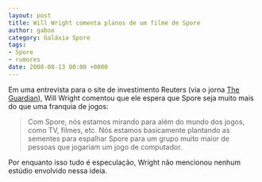 ```yaml
---
layout: post
title: Will Wright comenta planos de um filme de Spore
author: gaboo
category: Galáxia Spore
tags:
- Spore
- rumores
date: 2008-08-13 00:00 +0000
---
```

Em uma entrevista para o site de investimento Reuters (via o jorna [The Guardian](http://www.guardian.co.uk/business/feedarticle/7721869)), Will Wright comentou que ele espera que Spore seja muito mais do que uma franquia de jogos:

> Com Spore, nós estamos mirando para além do mundo dos jogos, como TV, filmes, etc. Nós estamos basicamente plantando as sementes para espalhar Spore para um grupo muito maior de pessoas que jogariam um jogo de computador.

Por enquanto isso tudo é especulação, Wright não mencionou nenhum estúdio envolvido nessa ideia.
